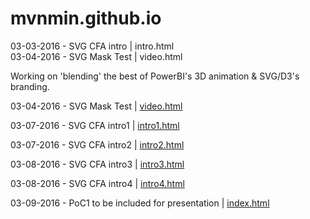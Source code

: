 # mvnmin.github.io
03-03-2016 - SVG CFA intro | intro.html <br />
03-04-2016 - SVG Mask Test | video.html <br />

Working on 'blending' the best of PowerBI's 3D animation & SVG/D3's branding.

<p>03-04-2016 - SVG Mask Test | <a href="video.html" target="_blank">video.html </a></p>
<p>03-07-2016 - SVG CFA intro1 | <a href="intro1.html" target="_blank">intro1.html </a></p>
<p>03-07-2016 - SVG CFA intro2 | <a href="intro2.html" target="_blank">intro2.html </a></p>
<p>03-08-2016 - SVG CFA intro3 | <a href="intro3.html" target="_blank">intro3.html </a></p>
<p>03-08-2016 - SVG CFA intro4 | <a href="intro4.html" target="_blank">intro4.html </a></p>

<p>03-09-2016 - PoC1 to be included for presentation | <a href="indev.html" target="_blank">index.html </a></p>
